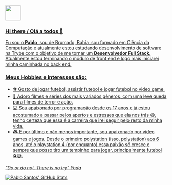 <a target="_blank" href="https://www.linkedin.com/in/pablosantos25/">  
  <img src="https://camo.githubusercontent.com/7896e305249b958e8aa7638ca2e0bcff692290215240eabf8db02a570d2e0835/68747470733a2f2f692e6962622e636f2f4b7832475372542f6c696e6b6564696e2e706e67" data-canonical-src="https://i.ibb.co/Kx2GSrT/linkedin.png" style="max-width:100%;" width="48px" height="48px">

### Hi there / Olá a todos 👋
Eu sou o **Pablo**, sou de Brumado, Bahia, sou formado em Ciência da Computação e atualmente estou estudando desenvolvimento de software na Trybe com o objetivo de me tornar um **Desenvolvedor Full Stack**. Atualmente estou terminando o módulo de front end e logo mais iniciarei minha caminhada no back end.

### Meus Hobbies e interesses são:
* :soccer: Gosto de jogar futebol, assistir futebol e jogar futebol no video game.
* :movie_camera: Adoro filmes e séries dos mais variados gêneros, com uma leve queda para filmes de terror e ação.
* :computer: Sou apaixonado por programação desde os 17 anos e já estou acostumado a passar pelos apertos e estresses que ela nos trás :sweat_smile:, tenho certeza que essa é a carreira que irei seguir pelo resto da minha vida.
* :video_game: E por último e não menos importante, sou apaixonado por vídeo games e jogos. Desde o primeiro polystation (isso, polystation) aos 6 anos, até o playstation 4 (por enquanto) essa paixão só cresce e sempre que posso tiro um tempinho para jogar, principalmente futebol :soccer::sweat_smile:.
 
*"Do or do not. There is no try"*
                *Yoda*

![Pablo Santos' GitHub Stats](https://github-readme-stats.vercel.app/api?username=Bynho25&show_icons=true)

<!--
**Bynho25/Bynho25** is a ✨ _special_ ✨ repository because its `README.md` (this file) appears on your GitHub profile.

Here are some ideas to get you started:

- 🔭 I’m currently working on ...
- 🌱 I’m currently learning ...
- 👯 I’m looking to collaborate on ...
- 🤔 I’m looking for help with ...
- 💬 Ask me about ...
- 📫 How to reach me: ...
- 😄 Pronouns: ...
- ⚡ Fun fact: ...
-->
